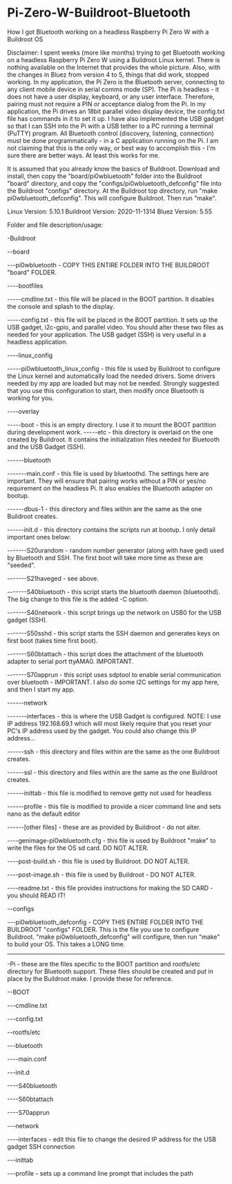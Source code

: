 # Pi-Zero-W-Buildroot-Bluetooth
How I got Bluetooth working on a headless Raspberry Pi Zero W with a Buildroot OS

Disclaimer:  I spent weeks (more like months) trying to get Bluetooth working on a headless Raspberry Pi Zero W using a Buildroot Linux kernel.
There is nothing available on the Internet that provides the whole picture. Also, with the changes in Bluez from version 4 to 5, things that did
work, stopped working. In my application, the Pi Zero is the Bluetooth server, connecting to any client mobile device in serial comms mode (SP).  The Pi is headless -
it does not have a user display, keyboard, or any user interface.  Therefore, pairing must not require a PIN or acceptance dialog from the Pi.
In my application, the Pi drives an 18bit parallel video display device, the config.txt file has commands in it to set it up. I have also implemented
the USB gadget so that I can SSH into the Pi with a USB tether to a PC running a terminal (PuTTY) program.
All Bluetooth control (discovery, listening, connection) must be done programmatically - in a C application running on the Pi.  I am not claiming
that this is the only way, or best way to accomplish this - I'm sure there are better ways.  At least this works for me.

It is assumed that you already know the basics of Buildroot.  Download and install, then copy the "board/pi0wbluetooth" folder
into the Buildroot "board" directory, and copy the "configs/pi0wbluetooth_defconfig" file into the Buildroot "configs" directory. 
At the Buildroot top directory, run "make pi0wbluetooth_defconfig". This will configure Buildroot.  Then run "make".

Linux Version: 5.10.1
Buildroot Version: 2020-11-1314
Bluez Version: 5.55

Folder and file description/usage:

-Buildroot

--board

---pi0wbluetooth - COPY THIS ENTIRE FOLDER INTO THE BUILDROOT "board" FOLDER.

----bootfiles

-----cmdline.txt - this file will be placed in the BOOT partition. It disables the console and splash to the display.

-----config.txt - this file will be placed in the BOOT partition. It sets up the USB gadget, i2c-gpio, and parallel video.
You should alter these two files as needed for your application. The USB gadget (SSH) is very useful in a headless application.

----linux_config

-----pi0wbluetooth_linux_config - this file is used by Buildroot to configure the Linux kernel and automatically load
the needed drivers.  Some drivers needed by my app are loaded but may not be needed.  Strongly suggested that you use
this configuration to start, then modify once Bluetooth is working for you.

----overlay

-----boot - this is an empty directory. I use it to mount the BOOT partition during development work.
-----etc - this directory is overlaid on the one created by Buildroot. It contains the initialization files needed
for Bluetooth and the USB Gadget (SSH).

------bluetooth

-------main.conf - this file is used by bluetoothd.  The settings here are important. They will ensure that pairing works
without a PIN or yes/no requirement on the headless Pi.  It also enables the Bluetooth adapter on bootup.

------dbus-1 - this directory and files within are the same as the one Buildroot creates.

------init.d - this directory contains the scripts run at bootup. I only detail important ones below:

-------S20urandom - random number generator (along with have ged) used by Bluetooth and SSH. The first boot will take
more time as these are "seeded".

-------S21haveged - see above.

-------S40bluetooth - this script starts the bluetooth daemon (bluetoothd). The big change to this file is the added -C option.

-------S40network - this script brings up the network on USB0 for the USB gadget (SSH).

-------S50sshd - this script starts the SSH daemon and generates keys on first boot (takes time first boot).

-------S60btattach - this script does the attachment of the bluetooth adapter to serial port ttyAMA0. IMPORTANT.

-------S70apprun - this script uses sdptool to enable serial communication over bluetooth - IMPORTANT.
I also do some I2C settings for my app here, and then I start my app. 

------network

-------interfaces - this is where the USB Gadget is configured. NOTE: I use IP address 192.168.69.1 which will most likely
require that you reset your PC's IP address used by the gadget.  You could also change this IP address...

------ssh - this directory and files within are the same as the one Buildroot creates.

------ssl - this directory and files within are the same as the one Buildroot creates.

------inittab - this file is modified to remove getty not used for headless

------profile - this file is modified to provide a nicer command line and sets nano as the default editor

------[other files] - these are as provided by Buildroot - do not alter.

----genimage-pi0wbluetooth.cfg - this file is used by Buildroot "make" to write the files for the OS sd card. DO NOT ALTER.

----post-build.sh - this file is used by Buildroot. DO NOT ALTER.

----post-image.sh - this file is used by Buildroot - DO NOT ALTER.

----readme.txt - this file provides instructions for making the SD CARD - you should READ IT!

--configs

---pi0wbluetooth_defconfig - COPY THIS ENTIRE FOLDER INTO THE BUILDROOT "configs" FOLDER.
This is the file you use to configure Buildroot. "make pi0wbluetooth_defconfig" will configure, 
then run "make" to build your OS.  This takes a LONG time.

***
-Pi - these are the files specific to the BOOT partition and rootfs/etc directory for Bluetooth support.
These files should be created and put in place by the Buildroot make.  I provide these for reference.

--BOOT

---cmdline.txt

---config.txt

--rootfs/etc

---bluetooth

----main.conf

---init.d

----S40bluetooth

----S60btattach

----S70apprun

---network

----interfaces - edit this file to change the desired IP address for the USB gadget SSH connection

---inittab

---profile - sets up a command line prompt that includes the path



